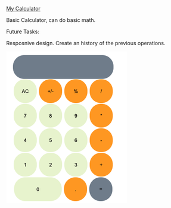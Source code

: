 
[My Calculator]( https://taguhika.github.io/myCalculator/)

Basic Calculator, can do basic math. 

Future Tasks:

Resposnive design.
Create an history of the previous operations.

![myCalculator](./myCalculator.png?raw=true "myCalculator")


